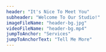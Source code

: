 ```yaml
---
header: "It's Nice To Meet You"
subheader: "Welcome To Our Studio!"
imageFileName: "header-bg.jpg"
videoFileName: "header-bg.mp4"
jumpToAnchor: "Services"
jumpToAnchorText: "Tell Me More"
---
```

